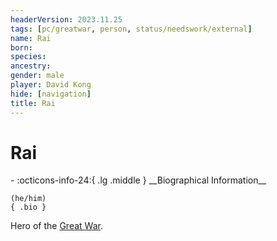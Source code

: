 ```yaml
---
headerVersion: 2023.11.25
tags: [pc/greatwar, person, status/needswork/external]
name: Rai
born:
species:
ancestry:
gender: male
player: David Kong
hide: [navigation]
title: Rai
---
```

# Rai
<div class="grid cards ext-narrow-margin ext-one-column" markdown>
- :octicons-info-24:{ .lg .middle } __Biographical Information__

    (he/him)  
    { .bio }

</div>


Hero of the [Great War](<../../../events/1500s/great-war.md>). 

